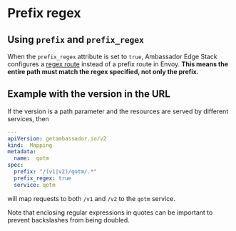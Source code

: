 # Prefix regex

## Using `prefix` and `prefix_regex`

When the `prefix_regex` attribute is set to `true`, Ambassador Edge Stack configures a [regex route](https://www.envoyproxy.io/docs/envoy/v1.5.0/api-v1/route_config/route#route) instead of a prefix route in Envoy. **This means the entire path must match the regex specified, not only the prefix.**

## Example with the version in the URL

If the version is a path parameter and the resources are served by different services, then

```yaml
---
apiVersion: getambassador.io/v2
kind:  Mapping
metadata:
  name:  qotm
spec:
  prefix: "/(v1|v2)/qotm/.*"
  prefix_regex: true
  service: qotm
```

will map requests to both `/v1` and `/v2` to the `qotm` service.

Note that enclosing regular expressions in quotes can be important to prevent backslashes from being doubled.
